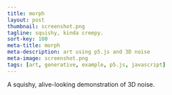 ```yaml
---
title: morph
layout: post
thumbnail: screenshot.png
tagline: squishy, kinda creepy.
sort-key: 100
meta-title: morph
meta-description: art using p5.js and 3D noise
meta-image: screenshot.png
tags: [art, generative, example, p5.js, javascript]
---
```


<div id="sketch-holder"></div>

A squishy, alive-looking demonstration of 3D noise.

<script src="https://cdnjs.cloudflare.com/ajax/libs/p5.js/0.6.1/p5.min.js"></script>
<script src="https://michaelruppe.github.io/Project-Laura/morph/03/sketch.js">

Get the source code [here](https://github.com/michaelruppe/Project-Laura/tree/master/morph/03)
